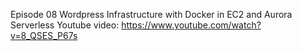 Episode 08
Wordpress Infrastructure with Docker in EC2 and Aurora Serverless
Youtube video: https://www.youtube.com/watch?v=8_QSES_P67s